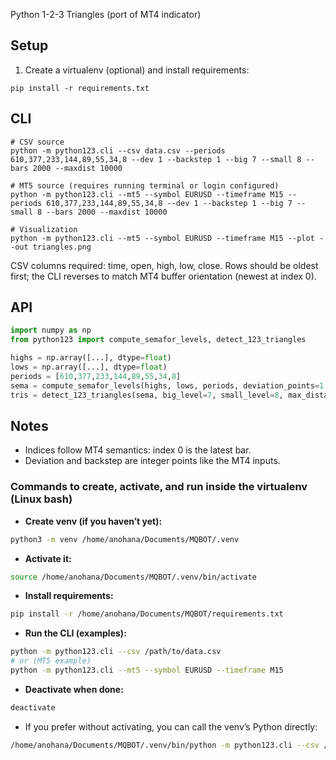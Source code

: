 Python 1-2-3 Triangles (port of MT4 indicator)

Setup
-----
1) Create a virtualenv (optional) and install requirements:
```
pip install -r requirements.txt
```

CLI
---
```
# CSV source
python -m python123.cli --csv data.csv --periods 610,377,233,144,89,55,34,8 --dev 1 --backstep 1 --big 7 --small 8 --bars 2000 --maxdist 10000

# MT5 source (requires running terminal or login configured)
python -m python123.cli --mt5 --symbol EURUSD --timeframe M15 --periods 610,377,233,144,89,55,34,8 --dev 1 --backstep 1 --big 7 --small 8 --bars 2000 --maxdist 10000

# Visualization
python -m python123.cli --mt5 --symbol EURUSD --timeframe M15 --plot --out triangles.png
```

CSV columns required: time, open, high, low, close. Rows should be oldest first; the CLI reverses to match MT4 buffer orientation (newest at index 0).

API
---
```python
import numpy as np
from python123 import compute_semafor_levels, detect_123_triangles

highs = np.array([...], dtype=float)
lows = np.array([...], dtype=float)
periods = [610,377,233,144,89,55,34,8]
sema = compute_semafor_levels(highs, lows, periods, deviation_points=1, backstep=1)
tris = detect_123_triangles(sema, big_level=7, small_level=8, max_distance_points=10000, max_bars_scan=2000)
```

Notes
-----
- Indices follow MT4 semantics: index 0 is the latest bar.
- Deviation and backstep are integer points like the MT4 inputs.

### Commands to create, activate, and run inside the virtualenv (Linux bash)

- **Create venv (if you haven’t yet):**
```bash
python3 -m venv /home/anohana/Documents/MQBOT/.venv
```

- **Activate it:**
```bash
source /home/anohana/Documents/MQBOT/.venv/bin/activate
```

- **Install requirements:**
```bash
pip install -r /home/anohana/Documents/MQBOT/requirements.txt
```

- **Run the CLI (examples):**
```bash
python -m python123.cli --csv /path/to/data.csv
# or (MT5 example)
python -m python123.cli --mt5 --symbol EURUSD --timeframe M15
```

- **Deactivate when done:**
```bash
deactivate
```

- If you prefer without activating, you can call the venv’s Python directly:
```bash
/home/anohana/Documents/MQBOT/.venv/bin/python -m python123.cli --csv /path/to/data.csv
```

